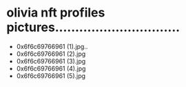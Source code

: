 # olivia nft profiles pictures...............................
- 0x6f6c69766961 (1).jpg..
- 0x6f6c69766961 (2).jpg
- 0x6f6c69766961 (3).jpg
- 0x6f6c69766961 (4).jpg
- 0x6f6c69766961 (5).jpg
